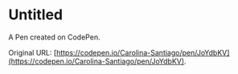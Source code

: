# Untitled

A Pen created on CodePen.

Original URL: [https://codepen.io/Carolina-Santiago/pen/JoYdbKV](https://codepen.io/Carolina-Santiago/pen/JoYdbKV).

